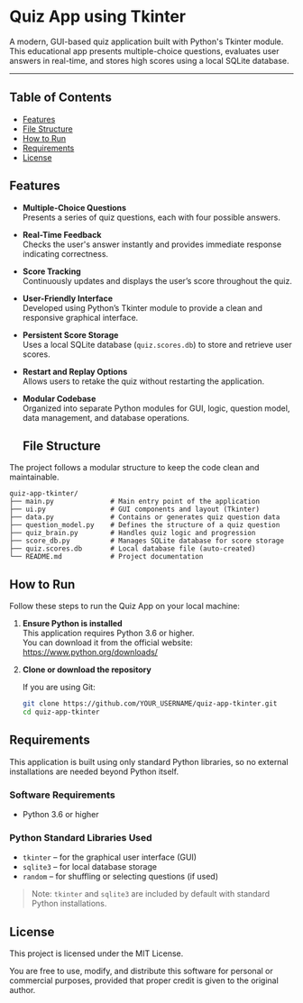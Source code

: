 # Quiz App using Tkinter

A modern, GUI-based quiz application built with Python's Tkinter module. This educational app presents multiple-choice questions, evaluates user answers in real-time, and stores high scores using a local SQLite database.

---



## Table of Contents

- [ Features](#-features)
- [ File Structure](#-file-structure)
- [How to Run](#-how-to-run)
- [Requirements](#-requirements)
- [License](#-license)

## Features

- **Multiple-Choice Questions**  
  Presents a series of quiz questions, each with four possible answers.

- **Real-Time Feedback**  
  Checks the user's answer instantly and provides immediate response indicating correctness.

- **Score Tracking**  
  Continuously updates and displays the user’s score throughout the quiz.

- **User-Friendly Interface**  
  Developed using Python’s Tkinter module to provide a clean and responsive graphical interface.

- **Persistent Score Storage**  
  Uses a local SQLite database (`quiz.scores.db`) to store and retrieve user scores.

- **Restart and Replay Options**  
  Allows users to retake the quiz without restarting the application.

- **Modular Codebase**  
  Organized into separate Python modules for GUI, logic, question model, data management, and database operations.
  ## File Structure

The project follows a modular structure to keep the code clean and maintainable.

```text
quiz-app-tkinter/
├── main.py              # Main entry point of the application
├── ui.py                # GUI components and layout (Tkinter)
├── data.py              # Contains or generates quiz question data
├── question_model.py    # Defines the structure of a quiz question
├── quiz_brain.py        # Handles quiz logic and progression
├── score_db.py          # Manages SQLite database for score storage
├── quiz.scores.db       # Local database file (auto-created)
└── README.md            # Project documentation

```
  ## How to Run

Follow these steps to run the Quiz App on your local machine:

1. **Ensure Python is installed**  
   This application requires Python 3.6 or higher.  
   You can download it from the official website: https://www.python.org/downloads/

2. **Clone or download the repository**

   If you are using Git:
   ```bash
   git clone https://github.com/YOUR_USERNAME/quiz-app-tkinter.git
   cd quiz-app-tkinter


## Requirements

This application is built using only standard Python libraries, so no external installations are needed beyond Python itself.

### Software Requirements

- Python 3.6 or higher

### Python Standard Libraries Used

- `tkinter` – for the graphical user interface (GUI)
- `sqlite3` – for local database storage
- `random` – for shuffling or selecting questions (if used)

> Note: `tkinter` and `sqlite3` are included by default with standard Python installations.


## License

This project is licensed under the MIT License.

You are free to use, modify, and distribute this software for personal or commercial purposes, provided that proper credit is given to the original author.




